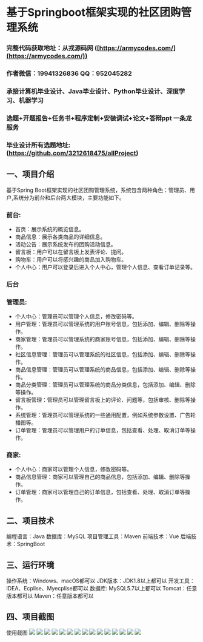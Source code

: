 基于Springboot框架实现的社区团购管理系统
=
###  完整代码获取地址：从戎源码网 ([https://armycodes.com/](https://armycodes.com/))
###  作者微信：19941326836  QQ：952045282 
###  承接计算机毕业设计、Java毕业设计、Python毕业设计、深度学习、机器学习
###  选题+开题报告+任务书+程序定制+安装调试+论文+答辩ppt 一条龙服务
###  毕业设计所有选题地址:(https://github.com/3212618475/allProject)


一、项目介绍
---
基于Spring Boot框架实现的社区团购管理系统，系统包含两种角色：管理员、用户,系统分为前台和后台两大模块，主要功能如下。
### 前台:
- 首页：展示系统的概览信息。
- 商品信息：展示各类商品的详细信息。
- 活动公告：展示系统发布的团购活动信息。
- 留言板：用户可以在留言板上发表评论、提问。
- 购物车：用户可以将感兴趣的商品加入购物车。
- 个人中心：用户可以登录后进入个人中心，管理个人信息、查看订单记录等。

### 后台
### 管理员:
- 个人中心：管理员可以管理个人信息，修改密码等。
- 用户管理：管理员可以管理系统的用户账号信息，包括添加、编辑、删除等操作。
- 商家管理：管理员可以管理系统的商家账号信息，包括添加、编辑、删除等操作。
- 社区信息管理：管理员可以管理系统的社区信息，包括添加、编辑、删除等操作。
- 商品信息管理：管理员可以管理系统的商品信息，包括添加、编辑、删除等操作。
- 商品分类管理：管理员可以管理系统的商品分类信息，包括添加、编辑、删除等操作。
- 留言板管理：管理员可以管理留言板上的评论、问题等，包括审核、删除等操作。
- 系统管理：管理员可以管理系统的一些通用配置，例如系统参数设置、广告轮播图等。
- 订单管理：管理员可以管理用户的订单信息，包括查看、处理、取消订单等操作。
  
### 商家:
- 个人中心：商家可以管理个人信息，修改密码等。
- 商品信息管理：商家可以管理自己的商品信息，包括添加、编辑、删除等操作。
- 订单管理：商家可以管理自己的订单信息，包括查看、处理、取消订单等操作。


二、项目技术
---
编程语言：Java
数据库：MySQL
项目管理工具：Maven
前端技术：Vue
后端技术：SpringBoot

三、运行环境
---
操作系统：Windows、macOS都可以
JDK版本：JDK1.8以上都可以
开发工具：IDEA、Ecplise、Myecplise都可以
数据库: MySQL5.7以上都可以
Tomcat：任意版本都可以
Maven：任意版本都可以

四、项目截图
---
使用截图
![](image/1.png)
![](image/2.png)
![](image/3.png)
![](image/4.png)
![](image/5.png)
![](image/6.png)
![](image/7.png)
![](image/8.png)
![](image/9.png)
![](image/10.png)
![](image/11.png)
![](image/12.png)
![](image/13.png)
![](image/14.png)
![](image/15.png)
